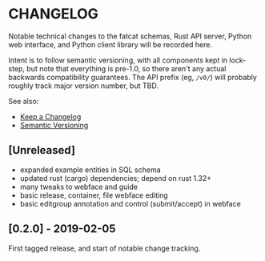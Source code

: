 
# CHANGELOG

Notable technical changes to the fatcat schemas, Rust API server, Python web
interface, and Python client library will be recorded here.

Intent is to follow semantic versioning, with all components kept in lock-step,
but note that everything is pre-1.0, so there aren't any actual backwards
compatibility guarantees. The API prefix (eg, `/v0/`) will probably roughly
track major version number, but TBD.

See also:

- [Keep a Changelog](https://keepachangelog.com/en/1.0.0/)
- [Semantic Versioning](https://semver.org/spec/v2.0.0.html)

## [Unreleased]

- expanded example entities in SQL schema
- updated rust (cargo) dependencies; depend on rust 1.32+
- many tweaks to webface and guide
- basic release, container, file webface editing
- basic editgroup annotation and control (submit/accept) in webface

## [0.2.0] - 2019-02-05

First tagged release, and start of notable change tracking.

